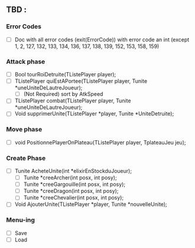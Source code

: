 ## TBD :

### Error Codes
 - [ ] Doc with all error codes (exit(ErrorCode)) with error code an int (except 1, 2, 127, 132, 133, 134, 136, 137, 138, 139, 152, 153, 158, 159)


### Attack phase
 - [ ] Bool tourRoiDetruite(TListePlayer player);
 - [ ] TListePlayer quiEstAPortee(TListePlayer player, Tunite *uneUniteDeLautreJoueur);
   - [ ] (Not Required) sort by AtkSpeed
 - [ ] TListePlayer combat(TListePlayer player, Tunite *uneUniteDeLautreJoueur);
 - [ ] Void supprimerUnite(TListePlayer *player, Tunite *UniteDetruite);

### Move phase
 - [ ] void PositionnePlayerOnPlateau(TListePlayer player, TplateauJeu jeu);

### Create Phase
 - [ ] Tunite AcheteUnite(int *elixirEnStockduJoueur);
   - [ ] Tunite *creeArcher(int posx, int posy);
   - [ ] Tunite *creeGargouille(int posx, int posy);
   - [ ] Tunite *creeDragon(int posx, int posy);
   - [ ] Tunite *creeChevalier(int posx, int posy);
 - [ ] Void AjouterUnite(TListePlayer *player, Tunite *nouvelleUnite);

### Menu-ing
 - [ ] Save
 - [ ] Load
